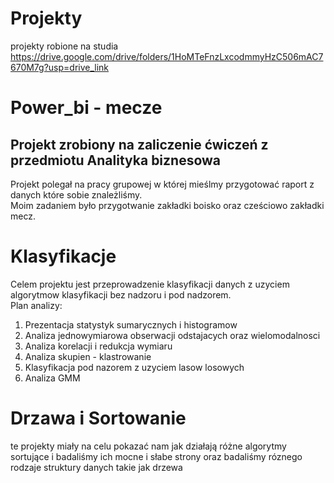 # Projekty
projekty robione na studia
https://drive.google.com/drive/folders/1HoMTeFnzLxcodmmyHzC506mAC7670M7g?usp=drive_link

# Power_bi - mecze
## Projekt zrobiony na zaliczenie ćwiczeń z przedmiotu Analityka biznesowa
Projekt polegał na pracy grupowej w której mieślmy przygotować raport z danych które sobie znależliśmy. <br>
Moim zadaniem było przygotwanie zakładki boisko oraz cześciowo zakładki mecz.


# Klasyfikacje
Celem projektu jest przeprowadzenie klasyfikacji danych z uzyciem algorytmow klasyfikacji bez nadzoru i pod nadzorem.  <br>
Plan analizy:  <br> 
1. Prezentacja statystyk sumarycznych i histogramow  <br>
2. Analiza jednowymiarowa obserwacji odstajacych oraz wielomodalnosci  <br>
3. Analiza korelacji i redukcja wymiaru  <br>
4. Analiza skupien - klastrowanie  <br>
5. Klasyfikacja pod nazorem z uzyciem lasow losowych  <br>
6. Analiza GMM


# Drzawa i Sortowanie
te projekty miały na celu pokazać nam jak działają różne algorytmy sortujące i badaliśmy ich mocne i słabe strony oraz badaliśmy róznego rodzaje struktury danych takie jak drzewa

